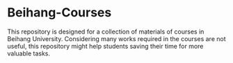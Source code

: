 # Beihang-Courses
This repository is designed for a collection of materials of courses in Beihang University. Considering many works required in the courses are not useful, this repository might help students saving their time for more valuable tasks.
